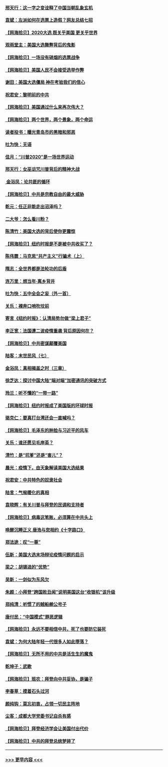 #### [邢天行：这一字之变诠释了中国当朝乱象玄机](../pages/nsc993/n12533446.md?t=11090951) 
#### [袁斌：左派如何在选票上造假？网友总结七招](../pages/nsc993/n12533180.md?t=11090951) 
#### [【网海拾贝】2020大选 既关乎美国 更关乎世界](../pages/nsc993/n12533161.md?t=11090951) 
#### [观雨堂主：美国大选舞弊背后的鬼影](../pages/nsc993/n12533153.md?t=11090951) 
#### [【网海拾贝】一场没有硝烟的选票战争](../pages/nsc993/n12531883.md?t=11090951) 
#### [【网海拾贝】美国人民不会接受选举作弊](../pages/nsc993/n12528850.md?t=11090951) 
#### [谢田：美国大选僵局 神在考验我们的信心](../pages/nsc993/n12527932.md?t=11090951) 
#### [祝君安：黎明前的中共](../pages/nsc993/n12524071.md?t=11090951) 
#### [【网海拾贝】美国通过什么来再次伟大？](../pages/nsc993/n12523844.md?t=11090951) 
#### [【网海拾贝】两个世界，两个景象，两个命运](../pages/nsc993/n12521419.md?t=11090951) 
#### [读者投书：曝光青岛市的黑暗和邪恶](../pages/nsc993/n12520988.md?t=11090951) 
#### [吐为快：无语](../pages/nsc993/n12518588.md?t=11090951) 
#### [佳月：“川普2020”是一场世界运动](../pages/nsc993/n12518581.md?t=11090951) 
#### [邢天行：女巫诅咒川普背后的精神大战](../pages/nsc993/n12517257.md?t=11090951) 
#### [ 金浴凤：论共匪的循环](../pages/nsc993/n12517133.md?t=11090951) 
#### [【网海拾贝】中共是宗教自由的最大威胁](../pages/nsc993/n12516879.md?t=11090951) 
#### [乾元：任正非能走出沼泽吗？](../pages/nsc993/n12515831.md?t=11090951) 
#### [二大爷：怎么看川粉？](../pages/nsc993/n12515820.md?t=11090951) 
#### [陈清竹：美国大选的背后使你更震惊](../pages/nsc993/n12515589.md?t=11090951) 
#### [【网海拾贝】纽约时报是不是被中共收买了？](../pages/nsc993/n12515122.md?t=11090951) 
#### [陈伟霆：马克思“共产主义”行骗术（上）](../pages/nsc993/n12510217.md?t=11090951) 
#### [隋志：全世界都是法轮功的后盾](../pages/nsc993/n12510636.md?t=11090951) 
#### [连万里：想当年‧离乡背井](../pages/nsc993/n12510623.md?t=11090951) 
#### [吐为快：五中全会之妄（外一首）](../pages/nsc993/n12510470.md?t=11090951) 
#### [关乐：裸奔口哨吹坟前](../pages/nsc993/n12510403.md?t=11090951) 
#### [寄言《纽约时报》：认清局势勿做“梁上君子”](../pages/nsc993/n12510042.md?t=11090951) 
#### [李正宽：法国遭二波疫情重袭 背后原因何在？](../pages/nsc993/n12509971.md?t=11090951) 
#### [【网海拾贝】中共密谋颠覆美国](../pages/nsc993/n12509816.md?t=11090951) 
#### [陆客：末世民风（七）](../pages/nsc993/n12507822.md?t=11090951) 
#### [金浴凤：真相揭盖之时（三章）](../pages/nsc993/n12507804.md?t=11090951) 
#### [徐芝达：探讨中国大陆“端对端”加密通讯的突破方式](../pages/nsc993/n12507682.md?t=11090951) 
#### [玲兰：听不懂的“一带一路”](../pages/nsc993/n12507669.md?t=11090951) 
#### [【网海拾贝】纽约时报成了美国版的环球时报](../pages/nsc993/n12507053.md?t=11090951) 
#### [骆克仁：要真打台湾还会一直喊吗？](../pages/nsc993/n12506843.md?t=11090951) 
#### [【网海拾贝】毛泽东的肿脸与习近平的风车](../pages/nsc993/n12504537.md?t=11090951) 
#### [关乐：谁还愿见毛岸英？](../pages/nsc993/n12503866.md?t=11090951) 
#### [清竹：是“坑爹”还是“害儿”？](../pages/nsc993/n12503034.md?t=11090951) 
#### [晨光：疫情下，由天象解读美国大选结果](../pages/nsc993/n12502536.md?t=11090951) 
#### [祝君安：中共特色的奴隶社会](../pages/nsc993/n12501529.md?t=11090951) 
#### [陆言：气候暖化的真相](../pages/nsc993/n12501183.md?t=11090951) 
#### [袁晓辉：有关川普与拜登的民调和支持者](../pages/nsc993/n12500433.md?t=11090951) 
#### [【网海拾贝】病毒这笔账，必须算在中共头上](../pages/nsc993/n12500320.md?t=11090951) 
#### [唤醒沉睡正义 唐浩与您相约《十字路口》](../pages/nsc993/n12497980.md?t=11090951) 
#### [郑法途：叹“一尊”](../pages/nsc993/n12498837.md?t=11090951) 
#### [伍新：美国大选末场辩论疫情问题的启示](../pages/nsc993/n12498829.md?t=11090951) 
#### [梁之：胡锡进的“优势”](../pages/nsc993/n12498780.md?t=11090951) 
#### [吴新：一剑似为东风欠](../pages/nsc993/n12498772.md?t=11090951) 
#### [朱颜：小拜登“跨国败丑闻”说明美国这台“收银机”该升级](../pages/nsc993/n12498731.md?t=11090951) 
#### [郑纯清：听惯了的贼船艄公号子](../pages/nsc993/n12498721.md?t=11090951) 
#### [唐付民：“中国模式”罪恶逻辑](../pages/nsc993/n12498310.md?t=11090951) 
#### [【网海拾贝】永远不要相信中共，死了也要防它装死](../pages/nsc993/n12498162.md?t=11090951) 
#### [袁斌：为何大陆年轻一代很多人如此堕落？](../pages/nsc993/n12495696.md?t=11090951) 
#### [【网海拾贝】无所不用的中共是活生生的魔鬼](../pages/nsc993/n12495621.md?t=11090951) 
#### [乾坤子：武歌](../pages/nsc993/n12493391.md?t=11090951) 
#### [【网海拾贝】班农：拜登向中共妥协，是骗子](../pages/nsc993/n12492877.md?t=11090951) 
#### [李春草：摸着石头过河](../pages/nsc993/n12491121.md?t=11090951) 
#### [颜纯钩：莫忘初衷，占领一切民主阵地](../pages/nsc993/n12490965.md?t=11090951) 
#### [尘客：成都大学党委书记自杀有感](../pages/nsc993/n12490950.md?t=11090951) 
#### [【网海拾贝】拜登经济学会让美国付出代价](../pages/nsc993/n12489662.md?t=11090951) 
#### [【网海拾贝】中共的拜登总统梦碎了](../pages/nsc993/n12487896.md?t=11090951) 

----
#### [ >>> 更早内容 <<< ](../indexes/nsc993-earlier.md)
